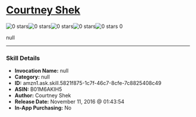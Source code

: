 # [Courtney Shek](http://alexa.amazon.com/#skills/amzn1.ask.skill.5821f875-1c7f-46c7-8cfe-7c8825408c49)
![0 stars](../../images/ic_star_border_black_18dp_1x.png)![0 stars](../../images/ic_star_border_black_18dp_1x.png)![0 stars](../../images/ic_star_border_black_18dp_1x.png)![0 stars](../../images/ic_star_border_black_18dp_1x.png)![0 stars](../../images/ic_star_border_black_18dp_1x.png) 0

null

***

### Skill Details

* **Invocation Name:** null
* **Category:** null
* **ID:** amzn1.ask.skill.5821f875-1c7f-46c7-8cfe-7c8825408c49
* **ASIN:** B01M6AKIH5
* **Author:** Courtney Shek
* **Release Date:** November 11, 2016 @ 01:43:54
* **In-App Purchasing:** No
